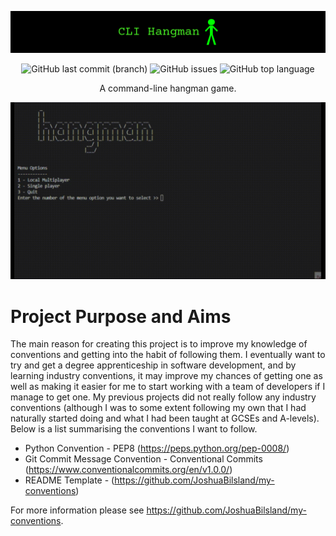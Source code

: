 ![Project banner](res/banner.png)

<div align="center">
    <img alt="GitHub last commit (branch)" src="https://img.shields.io/github/last-commit/JoshuaBilsland/cli-hangman/main">
    <img alt="GitHub issues" src="https://img.shields.io/github/issues/JoshuaBilsland/cli-hangman">
    <img alt="GitHub top language" src="https://img.shields.io/github/languages/top/JoshuaBilsland/cli-hangman">
    <p>A command-line hangman game.</p>
</div>



![Gif showing a demo of the program](res/demo.gif)

# Project Purpose and Aims
The main reason for creating this project is to improve my knowledge of conventions and getting into the habit of following them. I eventually want to try and get a degree apprenticeship in software development, and by learning industry conventions, it may improve my chances of getting one as well as making it easier for me to start working with a team of developers if I manage to get one. My previous projects did not really follow any industry conventions (although I was to some extent following my own that I had naturally started doing and what I had been taught at GCSEs and A-levels). Below is a list summarising the conventions I want to follow.

- Python Convention - PEP8 (https://peps.python.org/pep-0008/)
- Git Commit Message Convention - Conventional Commits (https://www.conventionalcommits.org/en/v1.0.0/)
- README Template - (https://github.com/JoshuaBilsland/my-conventions) 

For more information please see https://github.com/JoshuaBilsland/my-conventions.